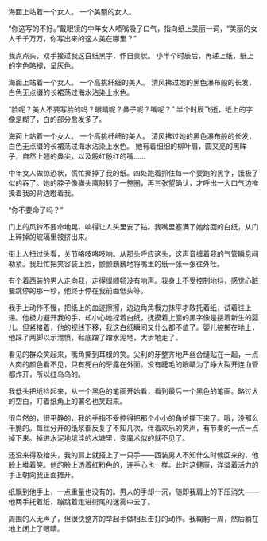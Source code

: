 海面上站着一个女人。
一个美丽的女人。

“你这写的不好。”戴眼镜的中年女人啧嘴吸了口气，指向纸上美丽一词，“美丽的女人千千万万，你写出来的这人美在哪里？”

我点点头，双手接过我这白纸黑字，作自责状。
小半个时辰后，再递上纸，纸上的字色略褪，呈灰色。

海面上站着一个女人。
一个高挑纤细的美人。
清风拂过她的黑色瀑布般的长发，白色无点缀的长裙荡过海水沾染上水色。

“脸呢？美人不要写脸的吗？眼睛呢？鼻子呢？嘴呢？”
半个时辰飞逝，纸上的字像是糊了，白的部分愈发多了。

海面上站着一个女人。
一个高挑纤细的美人。
清风拂过她的黑色瀑布般的长发，白色无点缀的长裙荡过海水沾染上水色。
她有着细细的柳叶眉，圆又亮的黑眸子，自然上翘的鼻尖，以及殷红殷红的嘴……

中年女人做惊恐状，慌忙撕掉了我的纸。四处跑着抓住每一个要跑的黑字，饿极了似的吞了。她的脖子像猫头鹰般转了一整圈，再三张望确认，才呼出一大口气边推搡着我的背边瞪着我。

“你不要命了吗？”

门上的风铃不要命地晃，响得让人头里安了钻。我嘴里塞满了她给回的白纸，从门上碎掉的玻璃里被挤出来。

街上人扭过头看，关节咯吱咯吱响。从那头呼应这头，这声音缠着我的气管瞬息间勒紧。我赶忙把笑容装上脸，颤颤巍巍地将嘴里的纸一张一张往外吐。

有个着西装的男人走向我，走得很顺畅没有响声。我身上不受控制地抖，感觉心脏要跳停的那一秒，他终于停在我前面低头等。

我手上动作不慢，把纸上的血迹擦擦，边边角角极力抹平才敢托着纸，试着往上递。他极力避开我的手，却小心地捏着白纸，抚摸着上面的黑字像是搂着新生的婴儿。但紧接着，他的视线下移，我这白纸瞬间又什么都不值了。婴儿被掷在地上，他踩了两脚以示泄愤，鞋底蹭了蹭水泥地，大步地走了。

看见的群众笑起来，嘴角撕到耳根的笑。尖利的牙整齐地严丝合缝贴在一起，一点人肉的颜色看不见，只有死白的牙露在外面。没有睫毛的眼睛为了睁大裂开连血管都炸开，所以红乌乌的。

我低头把纸捡起来，从一个黑色的笔画开始看，看到最后一个黑色的笔画。略过大的空白，盯着纸角上的署名也笑起来。

很自然的，很平静的，我的手指不受控得把那个小小的角给撕下来了。哦，没那么干脆的。每丝分开的纸浆都反复了不知几次，伴着欢乐的笑声，有节奏的一点一点掉下来。掉进水泥地坑洼的水塘里，变魔术似的就不见了。

还没来得及抬头，我的肩上就搭上了一只手——西装男人不知什么时候回来的，他脸上堆着笑。他的脸上透着红粉色的，连手心也一样。此时这健康，洋溢着活力的手正朝向我正面摊开。

纸飘到他手上，一点重量也没有的。男人的手却一沉，随即我肩上的下压消失——他两手托着纸，蹦跳着走进街尾的迷雾中去了。

周围的人无声了，但很快整齐的举起手做相互击打的动作。我鞠躬一周，然后躺在地上闭上了眼睛。
